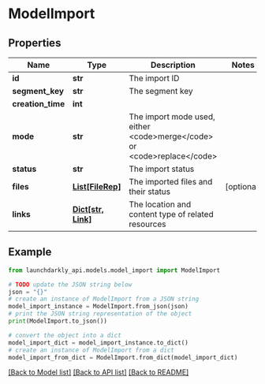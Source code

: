 # ModelImport


## Properties

Name | Type | Description | Notes
------------ | ------------- | ------------- | -------------
**id** | **str** | The import ID | 
**segment_key** | **str** | The segment key | 
**creation_time** | **int** |  | 
**mode** | **str** | The import mode used, either &lt;code&gt;merge&lt;/code&gt; or &lt;code&gt;replace&lt;/code&gt; | 
**status** | **str** | The import status | 
**files** | [**List[FileRep]**](FileRep.md) | The imported files and their status | [optional] 
**links** | [**Dict[str, Link]**](Link.md) | The location and content type of related resources | 

## Example

```python
from launchdarkly_api.models.model_import import ModelImport

# TODO update the JSON string below
json = "{}"
# create an instance of ModelImport from a JSON string
model_import_instance = ModelImport.from_json(json)
# print the JSON string representation of the object
print(ModelImport.to_json())

# convert the object into a dict
model_import_dict = model_import_instance.to_dict()
# create an instance of ModelImport from a dict
model_import_from_dict = ModelImport.from_dict(model_import_dict)
```
[[Back to Model list]](../README.md#documentation-for-models) [[Back to API list]](../README.md#documentation-for-api-endpoints) [[Back to README]](../README.md)


